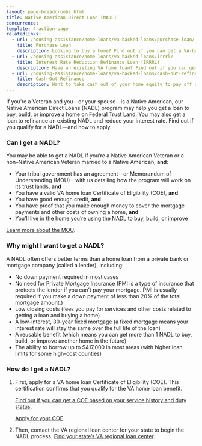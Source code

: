 ```yaml
---
layout: page-breadcrumbs.html
title: Native American Direct Loan (NADL)
concurrence: 
template: 4-action-page
relatedlinks:
  - url: /housing-assistance/home-loans/va-backed-loans/purchase-loan/
    title: Purchase Loan
    description: Looking to buy a home? Find out if you can get a VA-backed Purchase Loan and get better terms than with a private lender loan.
  - url: /housing-assistance/home-loans/va-backed-loans/irrrl/
    title: Interest Rate Reduction Refinance Loan (IRRRL)
    description: Have an existing VA home loan? Find out if you can get a VA-backed IRRRL to help reduce your monthly payments or make them more stable.
  - url: /housing-assistance/home-loans/va-backed-loans/cash-out-refinance/
    title: Cash-Out Refinance
    description: Want to take cash out of your home equity to pay off debt, pay for school, or take care of other needs? Find out if you can get a VA-backed Cash-Out Refinance loan.
---
```


<div class="va-introtext">

If you’re a Veteran and you—or your spouse—is a Native American, our Native American Direct Loans (NADL) program may help you get a loan to buy, build, or improve a home on Federal Trust Land. You may also get a loan to refinance an existing NADL and reduce your interest rate. Find out if you qualify for a NADL—and how to apply.

</div>

<div class="feature">

### Can I get a NADL?

You may be able to get a NADL if you’re a Native American Veteran or a non–Native American Veteran married to a Native American, **and**:

- Your tribal government has an agreement—or Memorandum of Understanding (MOU)—with us detailing how the program will work on its trust lands, **and**
-	You have a valid VA home loan Certificate of Eligibility (COE), **and**
-	You have good enough credit, **and**
-	You have proof that you make enough money to cover the mortgage payments and other costs of owning a home, **and**
-	You’ll live in the home you’re using the NADL to buy, build, or improve

[Learn more about the MOU](http://www.benefits.va.gov/homeloans/nadl_mou.asp).

</div>

### Why might I want to get a NADL?

A NADL often offers better terms than a home loan from a private bank or mortgage company (called a lender), including:

- No down payment required in most cases
- No need for Private Mortgage Insurance (PMI is a type of insurance that protects the lender if you can’t pay your mortgage. PMI is usually required if you make a down payment of less than 20% of the total mortgage amount.)
- Low closing costs (fees you pay for services and other costs related to getting a loan and buying a home)
- A low-interest, 30-year fixed mortgage (a fixed mortgage means your interest rate will stay the same over the full life of the loan)
- A reusable benefit (which means you can get more than 1 NADL to buy, build, or improve another home in the future)
- The ability to borrow up to $417,000 in most areas (with higher loan limits for some high-cost counties)

### How do I get a NADL?

<ol class="process">
<li class="step one">

First, apply for a VA home loan Certificate of Eligibility (COE). This certification confirms that you qualify for the VA home loan benefit.

[Find out if you can get a COE based on your service history and duty status](/housing-assistance/home-loans/eligibility/).

[Apply for your COE](/housing-assistance/home-loans/apply-for-certificate-of-eligibility/).

</li>

<li class="step last two">

Then, contact the VA regional loan center for your state to begin the NADL process. [Find your state’s VA regional loan center](http://www.benefits.va.gov/homeloans/contact_rlc_info.asp). 

</li>
</ol>

